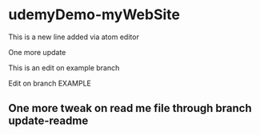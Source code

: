 # udemyDemo-myWebSite

This is a new line added via atom editor

One more update


This is an edit on example branch

Edit on branch EXAMPLE

## One more tweak on read me file through branch __update-readme__
